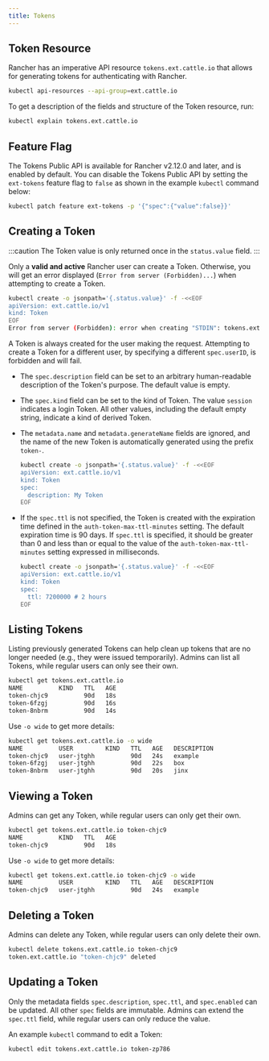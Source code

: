 ```yaml
---
title: Tokens
---
```


<head>
    <link rel="canonical" href="https://ranchermanager.docs.rancher.com/api/workflows/tokens"/>
</head>

## Token Resource

Rancher has an imperative API resource `tokens.ext.cattle.io` that allows for generating tokens for authenticating with Rancher.

```sh
kubectl api-resources --api-group=ext.cattle.io
```

To get a description of the fields and structure of the Token resource, run:

```sh
kubectl explain tokens.ext.cattle.io
```

## Feature Flag

The Tokens Public API is available for Rancher v2.12.0 and later, and is enabled by default. You can disable the Tokens Public API by setting the `ext-tokens` feature flag to `false` as shown in the example `kubectl` command below:

```sh
kubectl patch feature ext-tokens -p '{"spec":{"value":false}}'
```

## Creating a Token

:::caution
The Token value is only returned once in the `status.value` field.
:::

Only a **valid and active** Rancher user can create a Token. Otherwise, you will get an error displayed (`Error from server (Forbidden)...`) when attempting to create a Token.

```bash
kubectl create -o jsonpath='{.status.value}' -f -<<EOF
apiVersion: ext.cattle.io/v1
kind: Token
EOF
Error from server (Forbidden): error when creating "STDIN": tokens.ext.cattle.io is forbidden: user system:admin is not a Rancher user
```

A Token is always created for the user making the request. Attempting to create a Token for a different user, by specifying a different `spec.userID`, is forbidden and will fail.

- The `spec.description` field can be set to an arbitrary human-readable description of the Token's purpose. The default value is empty.

- The `spec.kind` field can be set to the kind of Token. The value `session` indicates a login Token. All other values, including the default empty string, indicate a kind of derived Token.

- The `metadata.name` and `metadata.generateName` fields are ignored, and the name of the new Token is automatically generated using the prefix `token-`.

	```bash
	kubectl create -o jsonpath='{.status.value}' -f -<<EOF
	apiVersion: ext.cattle.io/v1
	kind: Token
	spec:
	  description: My Token
	EOF
	```

- If the `spec.ttl` is not specified, the Token is created with the expiration time defined in the `auth-token-max-ttl-minutes` setting. The default expiration time is 90 days. If `spec.ttl` is specified, it should be greater than 0 and less than or equal to the value of the `auth-token-max-ttl-minutes` setting expressed in milliseconds.

	```bash
	kubectl create -o jsonpath='{.status.value}' -f -<<EOF
	apiVersion: ext.cattle.io/v1
	kind: Token
	spec:
	  ttl: 7200000 # 2 hours
	EOF
	```

## Listing Tokens

Listing previously generated Tokens can help clean up tokens that are no longer needed (e.g., they were issued temporarily). Admins can list all Tokens, while regular users can only see their own.

```sh
kubectl get tokens.ext.cattle.io
NAME          KIND   TTL   AGE
token-chjc9          90d   18s
token-6fzgj          90d   16s
token-8nbrm          90d   14s
```

Use `-o wide` to get more details:

```sh
kubectl get tokens.ext.cattle.io -o wide
NAME          USER         KIND   TTL   AGE   DESCRIPTION
token-chjc9   user-jtghh          90d   24s   example
token-6fzgj   user-jtghh          90d   22s   box
token-8nbrm   user-jtghh          90d   20s   jinx
```

## Viewing a Token

Admins can get any Token, while regular users can only get their own.

```sh
kubectl get tokens.ext.cattle.io token-chjc9
NAME          KIND   TTL   AGE
token-chjc9          90d   18s
```

Use `-o wide` to get more details:

```sh
kubectl get tokens.ext.cattle.io token-chjc9 -o wide
NAME          USER         KIND   TTL   AGE   DESCRIPTION
token-chjc9   user-jtghh          90d   24s   example
```

## Deleting a Token

Admins can delete any Token, while regular users can only delete their own.  

```sh
kubectl delete tokens.ext.cattle.io token-chjc9
token.ext.cattle.io "token-chjc9" deleted
```

## Updating a Token

Only the metadata fields `spec.description`, `spec.ttl`, and `spec.enabled` can be updated. All other `spec` fields are immutable. Admins can extend the `spec.ttl` field, while regular users can only reduce the value.

An example `kubectl` command to edit a Token:

```sh
kubectl edit tokens.ext.cattle.io token-zp786
```
